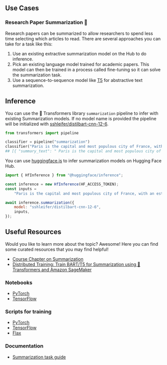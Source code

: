## Use Cases

### Research Paper Summarization 🧐

Research papers can be summarized to allow researchers to spend less time selecting which articles to read. There are several approaches you can take for a task like this:

1. Use an existing extractive summarization model on the Hub to do inference.
2. Pick an existing language model trained for academic papers. This model can then be trained in a process called fine-tuning so it can solve the summarization task.
3. Use a sequence-to-sequence model like [T5](https://huggingface.co/docs/transformers/model_doc/t5) for abstractive text summarization.

## Inference

You can use the 🤗 Transformers library `summarization` pipeline to infer with existing Summarization models. If no model name is provided the pipeline will be initialized with [sshleifer/distilbart-cnn-12-6](https://huggingface.co/sshleifer/distilbart-cnn-12-6).

```python
from transformers import pipeline

classifier = pipeline("summarization")
classifier("Paris is the capital and most populous city of France, with an estimated population of 2,175,601 residents as of 2018, in an area of more than 105 square kilometres (41 square miles). The City of Paris is the centre and seat of government of the region and province of Île-de-France, or Paris Region, which has an estimated population of 12,174,880, or about 18 percent of the population of France as of 2017.")
## [{ "summary_text": " Paris is the capital and most populous city of France..." }]
```

You can use [huggingface.js](https://github.com/huggingface/huggingface.js) to infer summarization models on Hugging Face Hub.

```javascript
import { HfInference } from "@huggingface/inference";

const inference = new HfInference(HF_ACCESS_TOKEN);
const inputs =
	"Paris is the capital and most populous city of France, with an estimated population of 2,175,601 residents as of 2018, in an area of more than 105 square kilometres (41 square miles). The City of Paris is the centre and seat of government of the region and province of Île-de-France, or Paris Region, which has an estimated population of 12,174,880, or about 18 percent of the population of France as of 2017.";

await inference.summarization({
	model: "sshleifer/distilbart-cnn-12-6",
	inputs,
});
```

## Useful Resources

Would you like to learn more about the topic? Awesome! Here you can find some curated resources that you may find helpful!

- [Course Chapter on Summarization](https://huggingface.co/course/chapter7/5?fw=pt)
- [Distributed Training: Train BART/T5 for Summarization using 🤗 Transformers and Amazon SageMaker](https://huggingface.co/blog/sagemaker-distributed-training-seq2seq)

### Notebooks

- [PyTorch](https://github.com/huggingface/notebooks/blob/master/examples/summarization.ipynb)
- [TensorFlow](https://github.com/huggingface/notebooks/blob/master/examples/summarization-tf.ipynb)

### Scripts for training

- [PyTorch](https://github.com/huggingface/transformers/tree/main/examples/pytorch/summarization)
- [TensorFlow](https://github.com/huggingface/transformers/tree/main/examples/tensorflow/summarization)
- [Flax](https://github.com/huggingface/transformers/tree/main/examples/flax/summarization)

### Documentation

- [Summarization task guide](https://huggingface.co/docs/transformers/tasks/summarization)
